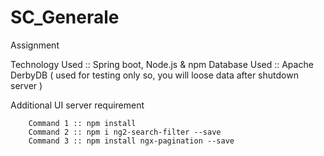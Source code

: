 # SC_Generale
Assignment


Technology Used :: Spring boot, Node.js & npm
Database Used :: Apache DerbyDB ( used for testing only so, you will loose data after shutdown server )

Additional UI server requirement 

		Command 1 :: npm install
		Command 2 :: npm i ng2-search-filter --save
		Command 3 :: npm install ngx-pagination --save
